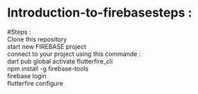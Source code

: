 # Introduction-to-firebasesteps :
#Steps :  
   Clone this repository   
  start new FIREBASE project     
   connect to your project using this commande :        
     dart pub global activate flutterfire_cli   
     npm install -g firebase-tools      
     firebase login      
     flutterfire configure         
